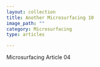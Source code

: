 ```yaml
---
layout: collection
title: Another Microsurfacing 10
image_path: ""
category: Microsurfacing
type: articles

---
```


Microsurfacing Article 04
